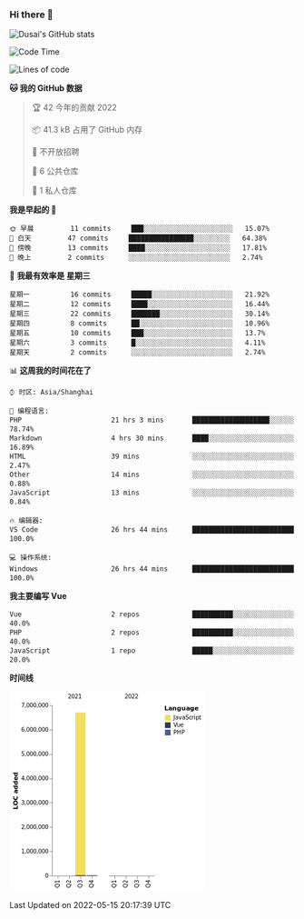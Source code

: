### Hi there 👋

<!--
**SQSora/SQSora** is a ✨ _special_ ✨ repository because its `README.md` (this file) appears on your GitHub profile.

Here are some ideas to get you started:

- 🔭 I’m currently working on ...
- 🌱 I’m currently learning ...
- 👯 I’m looking to collaborate on ...
- 🤔 I’m looking for help with ...
- 💬 Ask me about ...
- 📫 How to reach me: ...
- 😄 Pronouns: ...
- ⚡ Fun fact: ...
-->

![Dusai's GitHub stats](https://github-readme-stats.vercel.app/api?username=SQSora&show_icons=true&theme=algolia)

<!--START_SECTION:waka-->
![Code Time](http://img.shields.io/badge/Code%20Time-0%20secs-blue)

![Lines of code](https://img.shields.io/badge/%E4%BB%8E%E3%80%8C%E4%BD%A0%E5%A5%BD%E4%B8%96%E7%95%8C%E3%80%8D%E6%88%91%E5%B7%B2%E7%BB%8F%E5%86%99%E4%BA%86-7%20Million%20%E8%A1%8C%E4%BB%A3%E7%A0%81-blue)

**🐱 我的 GitHub 数据** 

> 🏆 42 今年的贡献 2022
 > 
> 📦 41.3 kB 占用了 GitHub 内存 
 > 
> 🚫 不开放招聘
 > 
> 📜 6 公共仓库 
 > 
> 🔑 1 私人仓库 
 > 
**我是早起的 🐤** 

```text
🌞 早晨         11 commits     ███░░░░░░░░░░░░░░░░░░░░░░   15.07% 
🌆 白天         47 commits     ████████████████░░░░░░░░░   64.38% 
🌃 傍晚         13 commits     ████░░░░░░░░░░░░░░░░░░░░░   17.81% 
🌙 晚上         2 commits      ░░░░░░░░░░░░░░░░░░░░░░░░░   2.74%

```
📅 **我最有效率是 星期三** 

```text
星期一          16 commits     █████░░░░░░░░░░░░░░░░░░░░   21.92% 
星期二          12 commits     ████░░░░░░░░░░░░░░░░░░░░░   16.44% 
星期三          22 commits     ███████░░░░░░░░░░░░░░░░░░   30.14% 
星期四          8 commits      ██░░░░░░░░░░░░░░░░░░░░░░░   10.96% 
星期五          10 commits     ███░░░░░░░░░░░░░░░░░░░░░░   13.7% 
星期六          3 commits      █░░░░░░░░░░░░░░░░░░░░░░░░   4.11% 
星期天          2 commits      ░░░░░░░░░░░░░░░░░░░░░░░░░   2.74%

```


📊 **这周我的时间花在了** 

```text
⌚︎ 时区: Asia/Shanghai

💬 编程语言: 
PHP                      21 hrs 3 mins       ███████████████████░░░░░░   78.74% 
Markdown                 4 hrs 30 mins       ████░░░░░░░░░░░░░░░░░░░░░   16.89% 
HTML                     39 mins             ░░░░░░░░░░░░░░░░░░░░░░░░░   2.47% 
Other                    14 mins             ░░░░░░░░░░░░░░░░░░░░░░░░░   0.88% 
JavaScript               13 mins             ░░░░░░░░░░░░░░░░░░░░░░░░░   0.84%

🔥 编辑器: 
VS Code                  26 hrs 44 mins      █████████████████████████   100.0%

💻 操作系统: 
Windows                  26 hrs 44 mins      █████████████████████████   100.0%

```

**我主要编写 Vue** 

```text
Vue                      2 repos             ██████████░░░░░░░░░░░░░░░   40.0% 
PHP                      2 repos             ██████████░░░░░░░░░░░░░░░   40.0% 
JavaScript               1 repo              █████░░░░░░░░░░░░░░░░░░░░   20.0%

```


**时间线**

![Chart not found](https://raw.githubusercontent.com/SQSora/SQSora/main/charts/bar_graph.png) 


 Last Updated on 2022-05-15 20:17:39 UTC
<!--END_SECTION:waka-->
